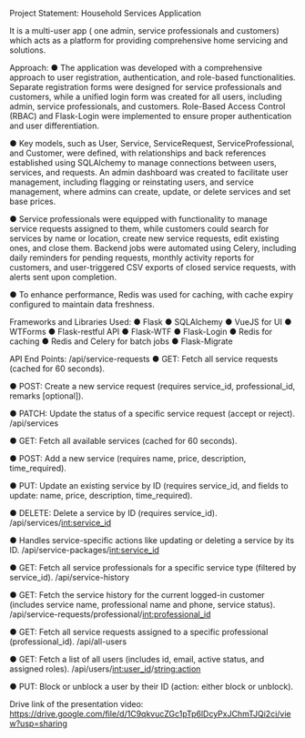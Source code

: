 Project Statement: Household Services Application

It is a multi-user app ( one admin, service professionals and customers) which acts as a platform for
providing comprehensive home servicing and solutions.

Approach:
● The application was developed with a comprehensive approach to user registration,
authentication, and role-based functionalities. Separate registration forms were designed for
service professionals and customers, while a unified login form was created for all users,
including admin, service professionals, and customers. Role-Based Access Control (RBAC) and
Flask-Login were implemented to ensure proper authentication and user differentiation.

● Key models, such as User, Service, ServiceRequest, ServiceProfessional, and Customer, were
defined, with relationships and back references established using SQLAlchemy to manage
connections between users, services, and requests. An admin dashboard was created to facilitate
user management, including flagging or reinstating users, and service management, where
admins can create, update, or delete services and set base prices.

● Service professionals were equipped with functionality to manage service requests assigned to
them, while customers could search for services by name or location, create new service
requests, edit existing ones, and close them. Backend jobs were automated using Celery,
including daily reminders for pending requests, monthly activity reports for customers, and
user-triggered CSV exports of closed service requests, with alerts sent upon completion.

● To enhance performance, Redis was used for caching, with cache expiry configured to maintain
data freshness.

Frameworks and Libraries Used:
● Flask
● SQLAlchemy
● VueJS for UI
● WTForms
● Flask-restful API
● Flask-WTF
● Flask-Login
● Redis for caching
● Redis and Celery for batch jobs
● Flask-Migrate

API End Points:
/api/service-requests
● GET: Fetch all service requests (cached for 60 seconds).

● POST: Create a new service request (requires service_id, professional_id, remarks
[optional]).

● PATCH: Update the status of a specific service request (accept or reject).
/api/services

● GET: Fetch all available services (cached for 60 seconds).

● POST: Add a new service (requires name, price, description, time_required).

● PUT: Update an existing service by ID (requires service_id, and fields to update: name,
price, description, time_required).

● DELETE: Delete a service by ID (requires service_id).
/api/services/<int:service_id>

● Handles service-specific actions like updating or deleting a service by its ID.
/api/service-packages/<int:service_id>

● GET: Fetch all service professionals for a specific service type (filtered by service_id).
/api/service-history

● GET: Fetch the service history for the current logged-in customer (includes service name,
professional name and phone, service status).
/api/service-requests/professional/<int:professional_id>

● GET: Fetch all service requests assigned to a specific professional (professional_id).
/api/all-users

● GET: Fetch a list of all users (includes id, email, active status, and assigned roles).
/api/users/<int:user_id>/<string:action>

● PUT: Block or unblock a user by their ID (action: either block or unblock).

Drive link of the presentation video:
https://drive.google.com/file/d/1C9qkvucZGc1pTp6lDcyPxJChmTJQi2ci/view?usp=sharing
